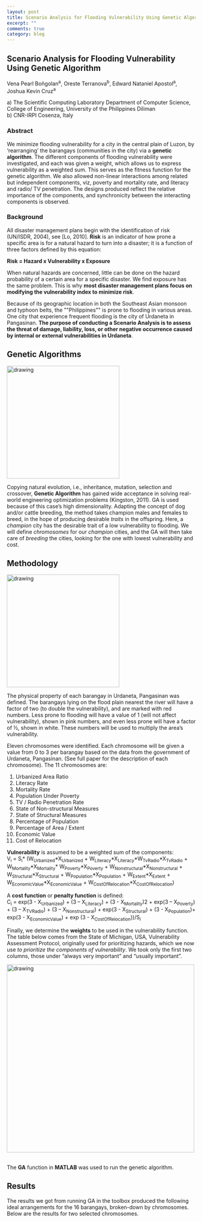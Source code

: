 ```yaml
---
layout: post
title: Scenario Analysis for Flooding Vulnerability Using Genetic Algorithm
excerpt: ""
comments: true
category: blog
---
```

## Scenario Analysis for Flooding Vulnerability Using Genetic Algorithm

Vena Pearl Boñgolan<sup>a</sup>, Oreste Terranova<sup>b</sup>, Edward Nataniel Apostol<sup>a</sup>, Joshua Kevin Cruz<sup>a</sup>

a)	The Scientific Computing Laboratory
Department of Computer Science, College of Engineering, 
University of the Philippines Diliman  
b)	CNR-IRPI Cosenza, Italy  

### Abstract
We minimize flooding vulnerability for a city in the central plain of Luzon, by ‘rearranging’ the barangays (communities in the city) via a **genetic algorithm**. The different components of flooding vulnerability were investigated, and each was given a weight, which allows us to express vulnerability as a weighted sum. This serves as the fitness function for the genetic algorithm. We also allowed non-linear interactions among related but independent components, viz, poverty and mortality rate, and literacy and radio/ TV penetration. The designs produced reflect the relative importance of the components, and synchronicity between the interacting components is observed. 

### Background
All disaster management plans begin with the identification of risk (UN/ISDR, 2004), see [Lo, 2010]. **Risk** is an indicator of how prone a specific area is for a natural hazard to turn into a disaster; it is a function of three factors defined by this equation: 

**Risk = Hazard x Vulnerability x Exposure**

When natural hazards are concerned, little can be done on the hazard probability of a certain area for a specific disaster. We find exposure has the same problem. This is why **most disaster management plans focus on modifying the vulnerability index to minimize risk**. 

Because of its geographic location in both the Southeast Asian monsoon and typhoon belts, the ""Philippines"" is prone to flooding in various areas. One city that experience frequent flooding is the city of Urdaneta in Pangasinan. **The purpose of conducting a Scenario Analysis is to assess the threat of damage, liability, loss, or other negative occurrence caused by internal or external vulnerabilities in Urdaneta**.

## Genetic Algorithms

<img src="https://miro.medium.com/max/3200/1*BYDJpa6M2rzWNSurvspf8Q.png" alt="drawing" width="300"/>

Copying natural evolution, i.e., inheritance, mutation, selection and crossover, **Genetic Algorithm** has gained wide acceptance in solving real-world engineering optimization problems (Kingston, 2011). GA is used because of this case’s high dimensionality. Adapting the concept of  dog and/or cattle breeding, the method takes champion males and females to breed, in the hope of producing desirable *traits* in the offspring. Here, a *champion* city has the desirable trait of a low vulnerability to flooding. We will define *chromosomes* for our *champion* cities, and the GA will then take care of *breeding* the cities, looking for the one with lowest vulnerability and cost. 

## Methodology

<img src="https://drive.google.com/uc?id=1un_OClbmlWFBoSeLojjKkwXpBSwP8l0n" alt="drawing" width="300"/>

The physical property of each barangay in Urdaneta, Pangasinan was defined. The barangays lying on the flood plain nearest the river will have a factor of two (to double the vulnerability), and are marked with red numbers.  Less prone to flooding will have a value of 1 (will not affect vulnerability), shown in pink numbers, and even less prone will have a factor of ½, shown in white. These numbers will be used to multiply the area’s vulnerability.

Eleven chromosomes were identified. Each chromosome will be given a value from 0 to 3 per barangay based on the data from the government of Urdaneta, Pangasinan. (See full paper for the description of each chromosome). The 11 chromosomes are:  
1) Urbanized Area Ratio  
2) Literacy Rate  
3) Mortality Rate  
4) Population Under Poverty  
5) TV / Radio Penetration Rate  
6) State of Non-structural Measures 
7) State of Structural Measures 
8) Percentage of Population  
9) Percentage of Area / Extent 
10) Economic Value 
11) Cost of Relocation 

**Vulnerability** is assumed to be a weighted sum of the components:  
V<sub>i</sub> = S<sub>i</sub>* (W<sub>Urbanized</sub>\*X<sub>Urbanized</sub> + 
  W<sub>Literacy</sub>\*X<sub>Literacy</sub>\*W<sub>TvRadio</sub>\*X<sub>TvRadio</sub> + 
  W<sub>Mortality</sub>\*X<sub>Mortality</sub>\* W<sub>Poverty</sub>\*X<sub>Poverty</sub> +
   W<sub>Nonstructural</sub>\*X<sub>Nonstructural</sub> +
   W<sub>Structural</sub>\*X<sub>Structural</sub> + 
   W<sub>Population</sub>\*X<sub>Population</sub> + 
   W<sub>Extent</sub>\*X<sub>Extent</sub> + 
   W<sub>EconomicValue</sub>\*X<sub>EconomicValue</sub> + 
   W<sub>CostOfRelocation</sub>\*X<sub>CostOfRelocation</sub>)

  A **cost function** or **penalty function** is defined:  
  C<sub>i</sub> = exp(3 - X<sub>Urbanized</sub>) + (3 – X<sub>Literacy</sub>)  +  (3 - X<sub>Mortality</sub>)2  + exp(3 – X<sub>Poverty</sub>) + (3 – X<sub>TVRadio</sub>) + (3 – X<sub>Nonstructural</sub>) + exp(3 - X<sub>Structural</sub>) + (3 - X<sub>Population</sub>)+ exp(3 - X<sub>EconomicValue</sub>) +  exp (3 - X<sub>CostOfRelocation</sub>))/S<sub>i</sub>
  
  Finally, we determine the **weights** to be used in the vulnerability function. The table below comes from the State of Michigan, USA, Vulnerability Assessment Protocol, originally used for prioritizing hazards, which we now use _to prioritize the components of vulnerability_. We took only the first two columns, those under “always very important” and “usually important”.

  <img src="https://drive.google.com/uc?id=1_taMUJwuy6D4PTwZ1knsuqhYr0mm-PuT" alt="drawing" width="500"/>  
  <br><br>
  
  The **GA** function in **MATLAB** was used to run the genetic algorithm. 

  ## Results

  The results we got from running GA in the toolbox produced the following ideal arrangements for the 16 barangays, broken-down by chromosomes. Below are the results for two selected chromosomes.
  

   









